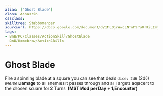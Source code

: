 ```yaml
---
alias: ["Ghost Blade"]
class: Assassin
cssclass: 
skilltree: Stabbomancer
sourceurl: https://docs.google.com/document/d/1MLOgrWwcLNTnP9PuXrKiLImy7SUh4hXO8arVUAlmdp0
tags:
- BnB/PC/Classes/ActionSkill/GhostBlade
- BnB/Homebrew/ActionSkills
---
```


# Ghost Blade

Fire a spinning blade at a square you can see that deals `dice: 2d6` (2d6) _Melee_ __Damage__ to all enemies it passes through and all Targets adjacent to the chosen square for __2__ Turns.
__(MST Mod per Day + 1/Encounter)__
